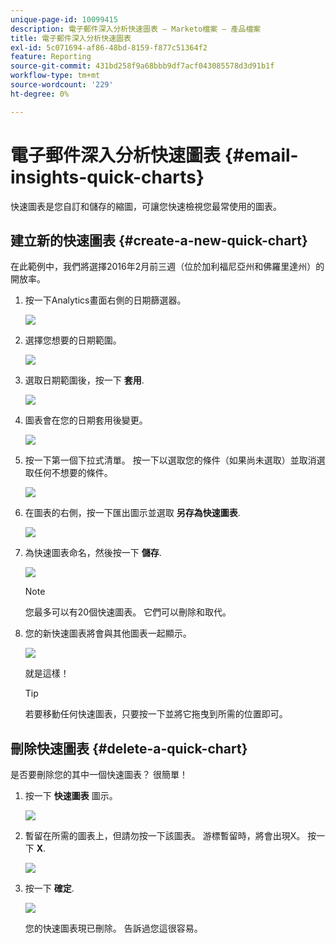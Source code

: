 ```yaml
---
unique-page-id: 10099415
description: 電子郵件深入分析快速圖表 — Marketo檔案 — 產品檔案
title: 電子郵件深入分析快速圖表
exl-id: 5c071694-af86-48bd-8159-f877c51364f2
feature: Reporting
source-git-commit: 431bd258f9a68bbb9df7acf043085578d3d91b1f
workflow-type: tm+mt
source-wordcount: '229'
ht-degree: 0%

---
```


# 電子郵件深入分析快速圖表 {#email-insights-quick-charts}

快速圖表是您自訂和儲存的縮圖，可讓您快速檢視您最常使用的圖表。

## 建立新的快速圖表 {#create-a-new-quick-chart}

在此範例中，我們將選擇2016年2月前三週（位於加利福尼亞州和佛羅里達州）的開放率。

1. 按一下Analytics畫面右側的日期篩選器。

   ![](assets/one-1.png)

1. 選擇您想要的日期範圍。

   ![](assets/two-2.png)

1. 選取日期範圍後，按一下 **套用**.

   ![](assets/three-2.png)

1. 圖表會在您的日期套用後變更。

   ![](assets/four.png)

1. 按一下第一個下拉式清單。 按一下以選取您的條件（如果尚未選取）並取消選取任何不想要的條件。

   ![](assets/5.png)

1. 在圖表的右側，按一下匯出圖示並選取 **另存為快速圖表**.

   ![](assets/six.png)

1. 為快速圖表命名，然後按一下 **儲存**.

   ![](assets/seven.png)

   >[!NOTE]
   >
   >您最多可以有20個快速圖表。 它們可以刪除和取代。

1. 您的新快速圖表將會與其他圖表一起顯示。

   ![](assets/8.png)

   就是這樣！

   >[!TIP]
   >
   >若要移動任何快速圖表，只要按一下並將它拖曳到所需的位置即可。

## 刪除快速圖表 {#delete-a-quick-chart}

是否要刪除您的其中一個快速圖表？ 很簡單！

1. 按一下 **快速圖表** 圖示。

   ![](assets/nine.png)

1. 暫留在所需的圖表上，但請勿按一下該圖表。 游標暫留時，將會出現X。 按一下 **X**.

   ![](assets/ten.png)

1. 按一下 **確定**.

   ![](assets/eleven.png)

   您的快速圖表現已刪除。 告訴過您這很容易。
